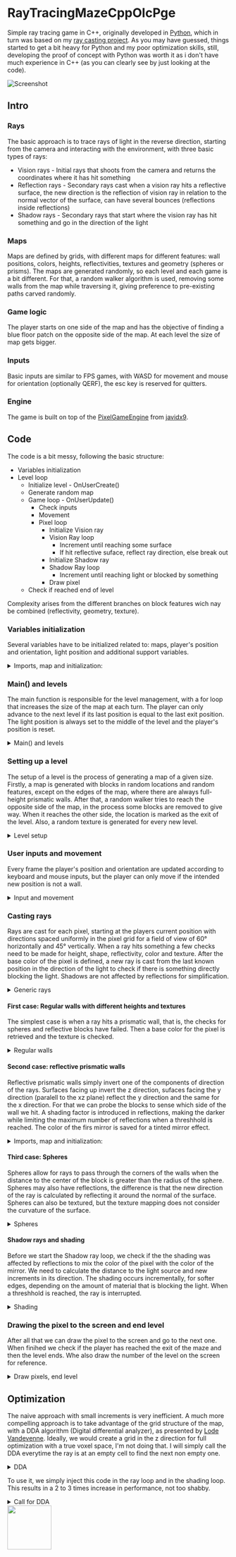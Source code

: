 # RayTracingMazeCppOlcPge

Simple ray tracing game in C++, originally developed in [Python](https://github.com/FinFetChannel/pytracingMaze), which in turn was based on my [ray casting project](https://github.com/FinFetChannel/RayCastingPythonMaze). As you may have guessed, things started to get a bit heavy for Python and my poor optimization skills, still, developing the proof of concept with Python was worth it as i don't have much experience in C++ (as you can clearly see by just looking at the code).

![Screenshot](caps.png)

## Intro

### Rays

The basic approach is to trace rays of light in the reverse direction, starting from the camera and interacting with the environment, with three basic types of rays:

* Vision rays - Initial rays that shoots from the camera and returns the coordinates where it has hit something
* Reflection rays - Secondary rays cast when a vision ray hits a reflective surface, the new direction is the reflection of vision ray in relation to the normal vector of the surface, can have several bounces (reflections inside reflections)
* Shadow rays - Secondary rays that start where the vision ray has hit something and go in the direction of the light

### Maps

Maps are defined by grids, with different maps for different features: wall positions, colors, heights, reflectivities, textures and geometry (spheres or prisms). The maps are generated randomly, so each level and each game is a bit different. For that, a random walker algorithm is used, removing some walls from the map while traversing it, giving preference to pre-existing paths carved randomly.

### Game logic

The player starts on one side of the map and has the objective of finding a blue floor patch on the opposite side of the map. At each level the size of map gets bigger.

### Inputs

Basic inputs are similar to FPS games, with WASD for movement and mouse for orientation (optionally QERF), the esc key is reserved for quitters.

### Engine

The game is built on top of the [PixelGameEngine](https://github.com/OneLoneCoder/olcPixelGameEngine) from [javidx9](https://www.youtube.com/channel/UC-yuWVUplUJZvieEligKBkA).

## Code

The code is a bit messy, following the basic structure:

* Variables initialization
* Level loop
   * Initialize level - OnUserCreate()
   	* Generate random map
   * Game loop - OnUserUpdate()
      * Check inputs
      * Movement
      * Pixel loop
         * Initialize Vision ray
         * Vision Ray loop
            * Increment until reaching some surface
            * If hit reflective suface, reflect ray direction, else break out
         * Initialize Shadow ray
         * Shadow Ray loop
            * Increment until reaching light or blocked by something
         * Draw pixel
    * Check if reached end of level

Complexity arises from the different branches on block features wich nay be combined (reflectivity, geometry, texture).

### Variables initialization

Several variables have to be initialized related to: maps, player's position and orientation, light position and additional support variables.

<details>
  <summary>Imports, map and initialization:</summary>

```c++
#define OLC_PGE_APPLICATION
#include "olcPixelGameEngine.h"

int Wsize; int level; // map size, current level
int Wmap[100][100]; int Rmap[100][100]; float Hmap[100][100]; int Tmap[100][100]; int Smap[100][100];
float Rc[100][100]; float Gc[100][100]; float Bc[100][100]; // RGB maps

float playerx = 1.5; float playery = 1.5;
int exitx = 1; int exity = 1;
float lx; float ly;
float playerH = 1.5; float playerV = -.1;
float nx; float ny; float nz; float dot;
double dx; double dy; double dz;
double xx; double yy; double zz;
float shade;int r; int g; int b; float rr; float rg; float rb;
bool breaker; float timer = 0;

float mousex; float mousey;
const int screenwidth = 300;
int Spixel = 3; // pixel scaling on screen
const float mod = screenwidth/60; // pixel scaler for field of view (60°)
int sx; int sy; float tr[6][6]; // random texture
float tb[6][4] = {{.95, .99, .97, .78}, // Brick texture
                  {.97, .95, .96, .81},
                  {.82, .81, .83, .78},
                  {.93, .83, .98, .96},
                  {.99, .78, .97, .95},
                  {.81, .78, .82, .82}
                };
```

</details>


### Main() and levels

The main function is responsible for the level management, with a for loop that increases the size of the map at each turn. The player can only advance to the next level if its last position is equal to the last exit position. The light position is always set to the middle of the level and the player's position is reset.

<details>
  <summary>Main() and levels</summary>

```c++
int main()
{
	for (int x = 0; x < 10; x++)
    {
        if (int(playerx) == exitx & int(playery) == exity)
        {
            level = x + 1;
            Wsize = level*10;
            playerx = 1.5; playery = 1.5;
            lx = Wsize/2; ly = Wsize/2;
            Example demo;
            if (demo.Construct(screenwidth, int(screenwidth*0.75), Spixel, Spixel))
                demo.Start();
        }

    }
	return 0;
}
```

</details>

### Setting up a level

The setup of a level is the process of generating a map of a given size. Firstly, a map is generated with blocks in random locations and random features, except on the edges of the map, where there are always full-height prismatic walls. After that, a random walker tries to reach the opposite side of the map, in the process some blocks are removed to give way. When it reaches the other side, the location is marked as the exit of the level. Also, a random texture is generated for every new level.

<details>
  <summary>Level setup</summary>

```c++
bool OnUserCreate() override
	{
	srand (time(NULL));
	for (int x = 0; x < Wsize; x++)
		for (int y = 0; y < Wsize; y++)
           	{
                	Rmap[x][y] = int(((float) rand()) / (float) RAND_MAX + 0.2); // Reflective?
			
                	if (int(((float) rand()) / (float) RAND_MAX + 0.2)) // Textured?
                   		Tmap[x][y] = rand()%2 + 1;
                	else
                    		Tmap[x][y] = 0;
				
               		Rc[x][y] = rand()%255; Gc[x][y] = rand()%255; Bc[x][y] = rand()%255; // RGB
			
                	if(x == 0 || y == 0 || x == Wsize-1 || y == Wsize-1){
                    		Wmap[x][y] = 1; Hmap[x][y] = 1; Smap[x][y] == 0;}
                	else
			{
                    		Wmap[x][y] = int(((float) rand()) / (float) RAND_MAX + 0.5);
                    		Hmap[x][y] = 0.2 + 0.6*(((float) rand()) / (float) RAND_MAX );
                    		Smap[x][y] = int(((float) rand()) / (float) RAND_MAX + 0.2);
                	}
            	}
	
        Wmap[int(playerx)][int(playery)] = 0; // Remove wall fron starting position
	
        int x = int(playerx); int y = int(playery);  int cont = 0;
	
        while (1){
            int testx = x; int testy = y;
	    
            if (((float) rand()) / (float) RAND_MAX > 0.5)
            	testx += (rand()%2)*2 - 1;
            else
            	testy += (rand()%2)*2 - 1;
		
            if (testx > 0 & testx < Wsize -1 & testy > 0 & testy < Wsize -1){
                if (Wmap[testx][testy] == 0 || cont > 5){ // move to new position if not wall or counter reached limit
                    cont = 0; x = testx; y = testy; Wmap[x][y] = 0;
                    if (x == Wsize-2){
                        exitx = x; exity = y; // set exit of the maze
                        break;
                    }
                }
                else
                    cont += 1; // increase counter if cannot move
            }
        }
        for (int x = 0; x < 6; x++) // generate a random texture
		for (int y = 0; y < 6; y++)
                	tr[x][y] = 0.5 + 0.4*(((float) rand()) / (float) RAND_MAX);
	return true;
	}
```

</details>

### User inputs and movement

Every frame the player's position and orientation are updated according to keyboard and mouse inputs, but the player can only move if the intended new position is not a wall.

<details>
  <summary>Input and movement</summary>

```c++
bool OnUserUpdate(float fElapsedTime) override
{
	// user inputs
        if (int(mousex) != float(GetMouseX())) playerH += 12*(float(GetMouseX()) - mousex)/ScreenWidth();
        if (int(mousey) != float(GetMouseY())) playerV += 3*(float(GetMouseY()) - mousey)/ScreenHeight();
        if (playerV > 0.5)playerV = 0.5; if (playerV < -0.5)playerV = -0.5;
        mousex = float(GetMouseX()); mousey = float(GetMouseY());

        if (GetKey(olc::Key::Q).bHeld) playerH += -1* fElapsedTime; // turn left
        if (GetKey(olc::Key::E).bHeld) playerH += 1* fElapsedTime; // turn right
        if (GetKey(olc::Key::R).bHeld) playerV += 1* fElapsedTime; // turn up
        if (GetKey(olc::Key::F).bHeld) playerV += -1* fElapsedTime; // turn down
        if (GetKey(olc::Key::ESCAPE).bHeld) return 0; // quit
        float px = playerx; float py = playery;

        if (GetKey(olc::Key::W).bHeld){ // Forwards
            px += cos(playerH)*2.f * fElapsedTime; py += sin(playerH)*2.f * fElapsedTime;}
        if (GetKey(olc::Key::S).bHeld){ // Backwards
            px += -cos(playerH)*2.f * fElapsedTime; py += -sin(playerH)*2.f * fElapsedTime;}
        if (GetKey(olc::Key::A).bHeld){ // Leftwards
            px += sin(playerH)*2.f * fElapsedTime; py += -cos(playerH)*2.f * fElapsedTime;}
        if (GetKey(olc::Key::D).bHeld){ // Rightwards
            px += -sin(playerH)*2.f * fElapsedTime; py += cos(playerH)*2.f * fElapsedTime;}
        if (!Wmap[int(px)][int(py)]){ // only moves if not wall
            playerx = px; playery = py;}
...
```

</details>

### Casting rays

Rays are cast for each pixel, starting at the players current position with directions spaced uniformly in the pixel grid for a field of view of 60° horizontally and 45° vertically. When a ray hits something a few checks need to be made for height, shape, reflectivity, color and texture. After the base color of the pixel is defined, a new ray is cast from the last known position in the direction of the light to check if there is something directly blocking the light. Shadows are not affected by reflections for simplification.


<details>
  <summary>Generic rays</summary>

```c++
...
timer += fElapsedTime/5; // funky lights
lx = Wsize/2 + sin(timer);
ly = Wsize/2 + cos(timer);

// draw pixel after pixel
for (int x = 0; x < ScreenWidth(); x++)
   for (int y = 0; y < ScreenHeight(); y++)
       {
                xx = playerx; yy = playery; zz = 0.5;
                float Hangle = playerH + x*0.017453/mod - 0.523598;
                float Vangle = playerV + y*0.017453/mod - 0.393699;
                dx = cos(Hangle)*0.04/mod; dy = sin(Hangle)*0.04/mod; dz = -sin(Vangle)*0.04/mod;
                shade = 1;
                r = 255; g = 255; b = 255;

                breaker = false; // break from functions
                while(1)
                {
                    xx += dx; yy += dy; zz += dz;
                    if (zz > 1) // ceiling
                    {
                        if (pow((xx-lx),2) + pow((yy-ly),2) < 0.1){
                            r = 255; g = 255; b = 255; break;
                            }
                        else{
                            float shade2 = 0.25 * (abs(sin(yy+ly)+ sin(xx+lx))+2);
                            r = 255*shade2; g = 255*shade2; b = 255; break;
                        }
                    }
                    if (zz < 0) // floor
                    {
                        if (int(2*xx)%2 == int(2*yy)%2){
                            if (int(xx) == exitx & int(yy) == exity){
                                r = 0; g = 0; b = 255;}
                            else{
                                r = 10; g = 10; b = 10;}
                        }
                        else{
                            r = 200; g = 230; b = 210;}
                        break;
                    }
                    if (Wmap[int(xx)][int(yy)]) // walls
                    {
                        if (Hmap[int(xx)][int(yy)] >= zz)
                        {
                            if (Smap[int(xx)][int(yy)])// Spheres
                                sphere_stuff();
                            else
                            {
                                if (Rmap[int(xx)][int(yy)]) // reflections
                                    reflection_stuff();
                                else
                                {
                                    r = Rc[int(xx)][int(yy)]; g = Gc[int(xx)][int(yy)]; b = Bc[int(xx)][int(yy)]; // regular surface
                                    if (Tmap[int(xx)][int(yy)] != 0)
                                        texture_stuff();
                                break;
                                }
                            }
                        }

                    }
                    if (breaker)
                        break;
                }

                shading();
	}
				
```

</details>

#### First case: Regular walls with different heights and textures

The simplest case is when a ray hits a prismatic wall, that is, the checks for spheres and reflective blocks have failed. Then a base color for the pixel is retrieved and the texture is checked.

<details>
  <summary>Regular walls</summary>

```c++
void texture_stuff()
{
    if (yy - int(yy) < 0.05 || yy - int(yy) > 0.95)
        sx = int((xx*3 - int(3*xx))*4);
    else
        sx = int((yy*3 - int(3*yy))*4);
    if (xx - int(xx) < 0.95 & xx - int(xx) > 0.05 & yy - int(yy) < 0.95 & yy - int(yy) > 0.05)
        sy = int((xx*5 - int(5*xx))*6);
    else
        sy = int((zz*5 - int(5*zz))*6);
    if (Tmap[int(xx)][int(yy)] == 2){
        r = r*tr[sy][sx]; g = g*tr[sy][sx]; b = b*tr[sy][sx];
    }
    else{
        r = r*tb[sy][sx]; g = g*tb[sy][sx]; b = b*tb[sy][sx];
    }
}
```

</details>

#### Second case: reflective prismatic walls

Reflective prismatic walls simply invert one of the components of direction of the rays. Surfaces facing up invert the z direction, sufaces facing the y direction (paralell to the xz plane) reflect the y direction and the same for the x direction. For that we can probe the blocks to sense which side of the wall we hit. A shading factor is introduced in reflections, making the darker while limiting the maximum number of reflections when a threshhold is reached. The color of the firs mirror is saved for a tinted mirror effect.

<details>
  <summary>Imports, map and initialization:</summary>

```c++
void reflection_stuff()
{
    if (shade == 1){
        rr = Rc[int(xx)][int(yy)]; rg = Gc[int(xx)][int(yy)]; rb = Bc[int(xx)][int(yy)];} // tinted mirrors
    else{
        rr = 0.5*(rr + Rc[int(xx)][int(yy)]); rg = 0.5*(rg + Gc[int(xx)][int(yy)]); rb = 0.5*(rb + Bc[int(xx)][int(yy)]);}
    shade = shade*0.7;
    if (shade < 0.1){
        r = 0; g = 0; b = 0;
        breaker = true;
    }
    if (abs(Hmap[int(xx)][int(yy)] - zz) <= abs(dz)) // horizontal surface
        dz = -dz;
    else{
        if (Hmap[int(xx+dx)][int(yy-dy)] == Hmap[int(xx)][int(yy)])
            dx = -dx; // y surface
        else
            dy = -dy; // x surface
    }
    xx += dx; yy += dy; zz += dz;
}
```
</details>

#### Third case: Spheres
Spheres allow for rays to pass through the corners of the walls when the distance to the center of the block is greater than the radius of the sphere. Spheres may also have reflections, the difference is that the new direction of the ray is calculated by reflecting it around the normal of the surface. Spheres can also be textured, but the texture mapping does not consider the curvature of the surface.

<details>
  <summary>Spheres</summary>

```c++
void sphere_stuff()
{
    if (pow(xx-int(xx)-0.5,2)+pow(yy-int(yy)-0.5,2)+pow(zz-int(zz)-0.5,2) < 0.25)
    {
        if (Rmap[int(xx)][int(yy)]) // spherical mirrors
        {
            if (shade == 1){
                rr = Rc[int(xx)][int(yy)]; rg = Gc[int(xx)][int(yy)]; rb = Bc[int(xx)][int(yy)];} // tinted mirrors
            else{
                rr = 0.5*(rr + Rc[int(xx)][int(yy)]); rg = 0.5*(rg + Gc[int(xx)][int(yy)]); rb = 0.5*(rb + Bc[int(xx)][int(yy)]);}
            shade = shade*0.7;
            if (shade < 0.1){
                r = 100; g = 100; b = 100;
                breaker = true;
            }
            if (abs(Hmap[int(xx)][int(yy)] - zz) <= abs(dz)) // horizontal surface
                dz = -dz;
            else{
                nx = (xx-int(xx)-0.5)/0.5; ny = (yy-int(yy)-0.5)/0.5; nz =(zz-0.5)/0.5;
                dot = 2*(dx*nx + dy*ny + dz*nz); // dR = -dI + 2*n*(dI�n)
                dx = (dx - nx*dot); dy = (dy - ny*dot); dz = (dz - nz*dot)*1.2;
            }
            xx += dx; yy += dy; zz += dz;
        }
        else
        {
            r = Rc[int(xx)][int(yy)]; g = Gc[int(xx)][int(yy)]; b = Bc[int(xx)][int(yy)];
            if (Tmap[int(xx)][int(yy)] != 0) // textures on spheres (a bit wonky)
                texture_stuff();
            breaker = true;
        }
    }
}
```

</details>

#### Shadow rays and shading
Before we start the Shadow ray loop, we check if the the shading was affected by reflections to mix the color of the pixel with the color of the mirror. We need to calculate the distance to the light source and new increments in its direction. The shading occurs incrementally, for softer edges, depending on the amount of material that is blocking the light. When a threshhold is reached, the ray is interrupted.

<details>
  <summary>Shading</summary>

```c++
void shading()
{
    float dl = sqrt(pow ((xx-lx),2) + pow((yy-ly),2) + pow((1-zz),2) );
    if (shade < 1){ // tinted mirrors application
        r = sqrt(rr * r); rg = sqrt(rg * g); rb = sqrt(rb * b);
    }

    if (zz<1) // shade ray for everything thats under the ceiling level
        {
            dx = 0.04*(lx-xx)/dl; dy = 0.04*(ly-yy)/dl; dz = 0.04*(1-zz)/dl; // light direction
            while(1)
            {
                xx += dx; yy += dy; zz += dz;
                if (Wmap[int(xx)][int(yy)] & Hmap[int(xx)][int(yy)] >= zz)
                    if (!Smap[int(xx)][int(yy)] || (Smap[int(xx)][int(yy)] & (pow(xx-int(xx)-0.5,2)+pow(yy-int(yy)-0.5,2)+pow(zz-int(zz)-0.5,2) < 0.25)))
                        shade = shade*0.9;
                if (zz > 1 || shade<0.4)
                    break;
            }
        }
    shade = sqrt(shade*(0.4 + 0.6)/(dl/2+0.1));
    if (shade > 1)
        shade  = 1;
}
```

</details>

### Drawing the pixel to the screen and end level

After all that we can draw the pixel to the screen and go to the next one. When finihed we check if the player has reached the exit of the maze and then the level ends. Whe also draw the number of the level on the screen for reference.

<details>
  <summary>Draw pixels, end level</summary>

```c++
				Draw(x, y, olc::Pixel(int(shade*r),int(shade*g), int(shade*b)));
			}
		if (int(playerx) == exitx & int(playery) == exity)
			return false;
		DrawString({ 10,10 }, std::to_string(level), olc::YELLOW);
		return true;
	}
};
```

</details>

## Optimization

The naive approach with small increments is very inefficient. A much more compelling approach is to take advantage of the grid structure of the map, with a DDA algorithm (Digital differential analyzer), as presented by [Lode Vandevenne](https://lodev.org/cgtutor/raycasting.html). Ideally, we would create a grid in the z direction for full optimization with a true voxel space, I'm not doing that. I will simply call the DDA everytime the ray is at an empty cell to find the next non empty one. 

<details>
  <summary>DDA</summary>

```c++
void lodev() //adapted from https://lodev.org/cgtutor/raycasting.html
{
    float posX = xx;
    float posY = yy;
    float norm = sqrt(dx*dx + dy*dy + dz*dz);
    double rayDirX = dx/norm;
    double rayDirY = dy/norm;
    double rayDirZ = dz/norm;

    //which box of the map we're in
    int mapX = int(posX);
    int mapY = int(posY);

    //length of ray from current position to next x or y-side
    double sideDistX;
    double sideDistY;
    double sideDistZ;

    //length of ray from one x or y-side to next x or y-side
    double deltaDistX = abs(1 / rayDirX);
    double deltaDistY = abs(1 / rayDirY);
    double deltaDistZ = abs(1 / rayDirZ);
    double dist;

    //what direction to step in x or y-direction (either +1 or -1)
    int stepX;
    int stepY;

    int hit = 0; //was there a wall hit?
    int side; //was a NS or a EW wall hit?
        //calculate step and initial sideDist
    if (rayDirX < 0)
    {
    stepX = -1;
    sideDistX = (posX - mapX) * deltaDistX;
    }
    else
    {
    stepX = 1;
    sideDistX = (mapX + 1.0 - posX) * deltaDistX;
    }
    if (rayDirY < 0)
    {
    stepY = -1;
    sideDistY = (posY - mapY) * deltaDistY;
    }
    else
    {
    stepY = 1;
    sideDistY = (mapY + 1.0 - posY) * deltaDistY;
    }
    if (rayDirZ < 0)
    sideDistZ = zz*deltaDistZ;
    else
    sideDistZ = (1-zz)*deltaDistZ;
    //perform DDA
    while (hit == 0)
    {
    //jump to next map square, OR in x-direction, OR in y-direction
    if (sideDistX < sideDistY)
    {
      sideDistX += deltaDistX;
      dist = sideDistX;
      mapX += stepX;
      side = 0;
    }
    else
    {
      sideDistY += deltaDistY;
      dist = sideDistY;
      mapY += stepY;
      side = 1;
    }
    //Check if ray has hit a wall
    if (Wmap[mapX][mapY] > 0) hit = 1;
    }
    if (dist == sideDistY)
        dist = dist - deltaDistY;
    else
        dist = dist - deltaDistX;
    if (dist > sideDistZ)
        dist = sideDistZ;
    //dist = dist + 0.01;

    xx = xx + rayDirX*dist;
    yy = yy + rayDirY*dist;
    zz = zz + rayDirZ*dist;
}
```
</details>

To use it, we simply inject this code in the ray loop and in the shading loop. This results in a 2 to 3 times increase in performance, not too shabby.

<details>
  <summary>Call for DDA</summary>

```c++
if (Wmap[int(xx)][int(yy)]==0)
{
	lodev(); xx -= dx/2; yy -= dy/2; zz -= dz/2;
}
```
</details>

<img src="https://avatars0.githubusercontent.com/u/76776190?s=460&u=8f3943b46a0f1060a462d8a2922319edd9cd241c&v=4" width="100" height="100">
